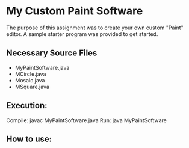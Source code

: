 # My Custom Paint Software

The purpose of this assignment was to create your own custom "Paint" editor. A sample starter program was provided to get started. 

## Necessary Source Files
+ MyPaintSoftware.java
+ MCircle.java
+ Mosaic.java
+ MSquare.java

## Execution:
Compile: javac MyPaintSoftware.java
Run: java MyPaintSoftware

## How to use:
